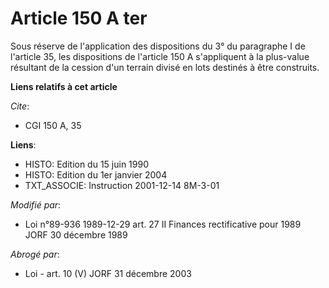 # Article 150 A ter

Sous réserve de l'application des dispositions du 3° du paragraphe I de l'article 35, les dispositions de l'article 150 A
s'appliquent à la plus-value résultant de la cession d'un terrain divisé en lots destinés à être construits.

**Liens relatifs à cet article**

_Cite_:

  - CGI 150 A, 35

**Liens**:

  - HISTO: Edition du 15 juin 1990
  - HISTO: Edition du 1er janvier 2004
  - TXT_ASSOCIE: Instruction 2001-12-14 8M-3-01

_Modifié par_:

  - Loi n°89-936 1989-12-29 art. 27 II Finances rectificative pour 1989 JORF 30 décembre 1989

_Abrogé par_:

  - Loi - art. 10 (V) JORF 31 décembre 2003

